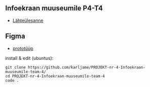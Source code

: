 ## Infoekraan muuseumile P4-T4

- [Lähteülesanne](https://github.com/kuressaareametikool/tarkvaraprojektid/wiki/2020%E2%88%9521-PROJEKT-nr-4-%E2%80%92-Infoekraan-muuseumile)
## Figma 
- [prototüüp](https://www.figma.com/file/lwmkZCyPBPqcQZpWpuYl4O/Untitled?node-id=0%3A1)

install & edit (ubuntus):
```
git clone https://github.com/karljame/PROJEKT-nr-4-Infoekraan-muuseumile-team-4/
cd PROJEKT-nr-4-Infoekraan-muuseumile-team-4
code .
```
